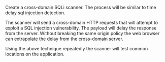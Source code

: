 Create a cross-domain SQLi scanner. The process will be similar to time delay sql injection detection.

The scanner will send a cross-domain HTTP requests that will attempt to exploit a SQL injection vulnerability. The payload will delay the response from the server. Without breaking the same origin policy the web browser can extrapolate the delay from the cross-domain server. 

Using the above technique repeatedly the scanner will test common locations on the application. 
